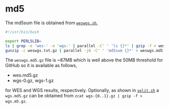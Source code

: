 # md5

The md5sum file is obtained from [`weswgs.sh`](weswgs.sh),

```bash
#!/usr/bin/bash

export PERL5LIB=
ls | grep -e 'wes-' -e 'wgs-' | parallel -C' ' 'ls {}*' | gzip -f > weswgs.txt.gz
gunzip -c weswgs.txt.gz | parallel -j8 -C' ' 'md5sum {}*' > weswgs.md5
```

The `weswgs.md5.gz` file is ~87MB which is well above the 50MB threshold for GitHub so it is available as follows,

- wes.md5.gz
- wgs-0.gz, wgs-1.gz

for WES and WGS results, respectively. Optionally, as shown in [`split.sh`](split.sh) a `wgs.md5.gz` can be obtained from `zcat wgs-{0..1}.gz | gzip -f > wgs.m5.gz`.
